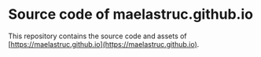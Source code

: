 # Source code of maelastruc.github.io

This repository contains the source code and assets of [https://maelastruc.github.io](https://maelastruc.github.io).